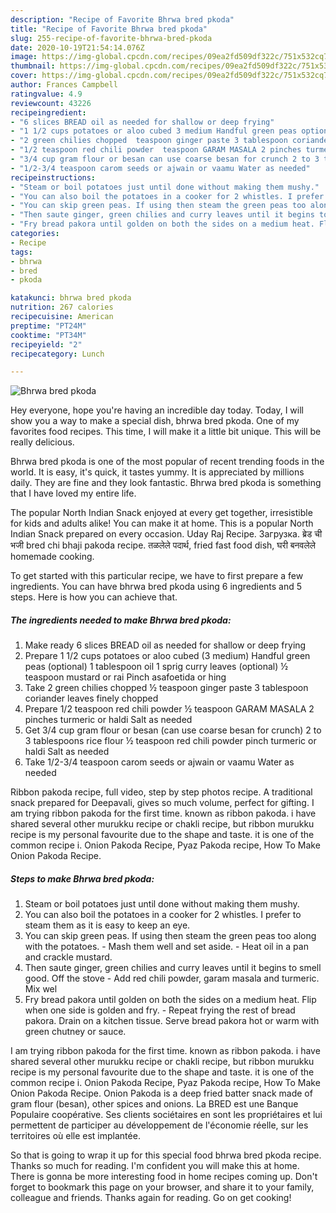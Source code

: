 ```yaml
---
description: "Recipe of Favorite Bhrwa bred pkoda"
title: "Recipe of Favorite Bhrwa bred pkoda"
slug: 255-recipe-of-favorite-bhrwa-bred-pkoda
date: 2020-10-19T21:54:14.076Z
image: https://img-global.cpcdn.com/recipes/09ea2fd509df322c/751x532cq70/bhrwa-bred-pkoda-recipe-main-photo.jpg
thumbnail: https://img-global.cpcdn.com/recipes/09ea2fd509df322c/751x532cq70/bhrwa-bred-pkoda-recipe-main-photo.jpg
cover: https://img-global.cpcdn.com/recipes/09ea2fd509df322c/751x532cq70/bhrwa-bred-pkoda-recipe-main-photo.jpg
author: Frances Campbell
ratingvalue: 4.9
reviewcount: 43226
recipeingredient:
- "6 slices BREAD oil as needed for shallow or deep frying"
- "1 1/2 cups potatoes or aloo cubed 3 medium Handful green peas optional 1 tablespoon oil 1 sprig curry leaves optional  teaspoon mustard or rai Pinch asafoetida or hing"
- "2 green chilies chopped  teaspoon ginger paste 3 tablespoon coriander leaves finely chopped"
- "1/2 teaspoon red chili powder  teaspoon GARAM MASALA 2 pinches turmeric or haldi Salt as needed"
- "3/4 cup gram flour or besan can use coarse besan for crunch 2 to 3 tablespoons rice flour  teaspoon red chili powder pinch turmeric or haldi Salt as needed"
- "1/2-3/4 teaspoon carom seeds or ajwain or vaamu Water as needed"
recipeinstructions:
- "Steam or boil potatoes just until done without making them mushy."
- "You can also boil the potatoes in a cooker for 2 whistles. I prefer to steam them as it is easy to keep an eye."
- "You can skip green peas. If using then steam the green peas too along with the potatoes. Mash them well and set aside. Heat oil in a pan and crackle mustard."
- "Then saute ginger, green chilies and curry leaves until it begins to smell good. Off the stove Add red chili powder, garam masala and turmeric. Mix wel"
- "Fry bread pakora until golden on both the sides on a medium heat. Flip when one side is golden and fry. Repeat frying the rest of bread pakora. Drain on a kitchen tissue. Serve bread pakora hot or warm with green chutney or sauce."
categories:
- Recipe
tags:
- bhrwa
- bred
- pkoda

katakunci: bhrwa bred pkoda 
nutrition: 267 calories
recipecuisine: American
preptime: "PT24M"
cooktime: "PT34M"
recipeyield: "2"
recipecategory: Lunch

---
```



![Bhrwa bred pkoda](https://img-global.cpcdn.com/recipes/09ea2fd509df322c/751x532cq70/bhrwa-bred-pkoda-recipe-main-photo.jpg)

Hey everyone, hope you're having an incredible day today. Today, I will show you a way to make a special dish, bhrwa bred pkoda. One of my favorites food recipes. This time, I will make it a little bit unique. This will be really delicious.

Bhrwa bred pkoda is one of the most popular of recent trending foods in the world. It is easy, it's quick, it tastes yummy. It is appreciated by millions daily. They are fine and they look fantastic. Bhrwa bred pkoda is something that I have loved my entire life.

The popular North Indian Snack enjoyed at every get together, irresistible for kids and adults alike! You can make it at home. This is a popular North Indian Snack prepared on every occasion. Uday Raj Recipe. Загрузка. ब्रेड ची भजी bred chi bhaji pakoda recipe. तळलेले पदार्थ, fried fast food dish, घरी बनवलेले homemade cooking.


To get started with this particular recipe, we have to first prepare a few ingredients. You can have bhrwa bred pkoda using 6 ingredients and 5 steps. Here is how you can achieve that.

<!--inarticleads1-->

##### The ingredients needed to make Bhrwa bred pkoda:

1. Make ready 6 slices BREAD oil as needed for shallow or deep frying
1. Prepare 1 1/2 cups potatoes or aloo cubed (3 medium) Handful green peas (optional) 1 tablespoon oil 1 sprig curry leaves (optional) ½ teaspoon mustard or rai Pinch asafoetida or hing
1. Take 2 green chilies chopped ½ teaspoon ginger paste 3 tablespoon coriander leaves finely chopped
1. Prepare 1/2 teaspoon red chili powder ½ teaspoon GARAM MASALA 2 pinches turmeric or haldi Salt as needed
1. Get 3/4 cup gram flour or besan (can use coarse besan for crunch) 2 to 3 tablespoons rice flour ½ teaspoon red chili powder pinch turmeric or haldi Salt as needed
1. Take 1/2-3/4 teaspoon carom seeds or ajwain or vaamu Water as needed


Ribbon pakoda recipe, full video, step by step photos recipe. A traditional snack prepared for Deepavali, gives so much volume, perfect for gifting. I am trying ribbon pakoda for the first time. known as ribbon pakoda. i have shared several other murukku recipe or chakli recipe, but ribbon murukku recipe is my personal favourite due to the shape and taste. it is one of the common recipe i. Onion Pakoda Recipe, Pyaz Pakoda recipe, How To Make Onion Pakoda Recipe. 

<!--inarticleads2-->

##### Steps to make Bhrwa bred pkoda:

1. Steam or boil potatoes just until done without making them mushy.
1. You can also boil the potatoes in a cooker for 2 whistles. I prefer to steam them as it is easy to keep an eye.
1. You can skip green peas. If using then steam the green peas too along with the potatoes. - Mash them well and set aside. - Heat oil in a pan and crackle mustard.
1. Then saute ginger, green chilies and curry leaves until it begins to smell good. Off the stove - Add red chili powder, garam masala and turmeric. Mix wel
1. Fry bread pakora until golden on both the sides on a medium heat. Flip when one side is golden and fry. - Repeat frying the rest of bread pakora. Drain on a kitchen tissue. Serve bread pakora hot or warm with green chutney or sauce.


I am trying ribbon pakoda for the first time. known as ribbon pakoda. i have shared several other murukku recipe or chakli recipe, but ribbon murukku recipe is my personal favourite due to the shape and taste. it is one of the common recipe i. Onion Pakoda Recipe, Pyaz Pakoda recipe, How To Make Onion Pakoda Recipe. Onion Pakoda is a deep fried batter snack made of gram flour (besan), other spices and onions. La BRED est une Banque Populaire coopérative. Ses clients sociétaires en sont les propriétaires et lui permettent de participer au développement de l&#39;économie réelle, sur les territoires où elle est implantée. 

So that is going to wrap it up for this special food bhrwa bred pkoda recipe. Thanks so much for reading. I'm confident you will make this at home. There is gonna be more interesting food in home recipes coming up. Don't forget to bookmark this page on your browser, and share it to your family, colleague and friends. Thanks again for reading. Go on get cooking!
